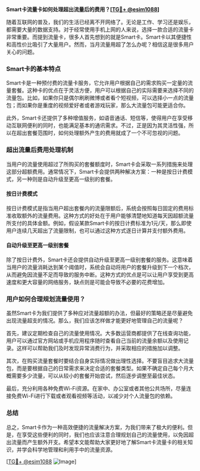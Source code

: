 **Smart卡流量卡如何处理超出流量后的费用？[[TG💪+ @esim1088](https://t.me/s/esim1088)]**

随着互联网的普及，我们的生活已经离不开网络了。无论是工作、学习还是娱乐，都需要大量的数据支持。对于经常使用手机上网的人来说，选择一款合适的流量卡非常重要。而提到流量卡，很多人首先想到的就是Smart卡。Smart卡以其便捷性和高性价比吸引了大量用户。然而，当月流量用超了怎么办呢？相信这是很多用户关心的问题。

### Smart卡的基本特点

Smart卡是一种预付费的流量卡服务，它允许用户根据自己的需求购买一定量的流量套餐。这种卡的优点在于灵活方便，用户可以根据自己的实际需要来选择不同的流量包。比如，如果你只是偶尔刷刷微博或者看个短视频，可以选择小一点的流量包；而如果你是重度的视频爱好者或者游戏玩家，那么大流量包可能更适合你。

此外，Smart卡还提供了多种增值服务，如语音通话、短信等，使得用户在享受移动互联网便利的同时，也能满足基本的通讯需求。不过，正是因为其灵活性强，所以在超出套餐范围时，如何处理额外产生的费用就成了一个不可忽视的问题。

### 超出流量后费用处理机制

当用户的流量使用超过了所购买的套餐额度时，Smart卡会采取一系列措施来处理这部分超额费用。通常情况下，Smart卡会提供两种解决方案：一种是按日计费模式，另一种则是自动升级至更高一级别的套餐。

#### 按日计费模式

按日计费模式是指当用户超出套餐内的流量限额后，系统会按照每日固定的费用标准收取额外的流量费用。这种方式的好处在于用户能够清楚地知道每天因超额流量所支付的具体金额。例如，假设某款Smart卡的按日计费标准为1元/天，那么即使用户连续几天超出了流量限制，也可以通过这种方式逐日计算并支付额外费用。

#### 自动升级至更高一级别套餐

除了按日计费外，Smart卡还会提供自动升级至更高一级别套餐的服务。这意味着当用户的流量消耗达到某个阈值时，系统会自动将用户的套餐升级到下一个档次，从而避免因流量不足而导致的服务中断。这种方式的优点是可以让用户享受到更高速度和更大容量的网络服务，缺点则是可能会导致不必要的花费增加。

### 用户如何合理规划流量使用？

虽然Smart卡为我们提供了多种应对流量超额的办法，但最好的策略还是尽量避免出现流量超支的情况。那么，我们应该怎样做才能更好地管理自己的流量呢？

首先，建议定期检查自己的流量使用情况。大多数运营商都提供了在线查询功能，用户可以通过官方网站或手机应用程序随时查看自己当前的流量余额以及使用记录。这样可以帮助我们及时发现异常消费行为，并采取相应的措施加以调整。

其次，在购买流量套餐时要结合自身实际情况做出理性选择。不要盲目追求大流量包，而是要根据自己的日常需求来决定合适的套餐类型。如果不确定自己每个月大概需要多少流量，可以从较小的套餐开始尝试，然后逐步调整至最佳状态。

最后，充分利用各种免费Wi-Fi资源。在家中、办公室或者其他公共场所，尽量连接免费Wi-Fi进行下载或者观看视频等活动，以减少对个人流量包的依赖。

### 总结

总之，Smart卡作为一种高效便捷的流量解决方案，为我们带来了极大的便利。但是，在享受这些便利的同时，我们也应该注意合理规划自己的流量使用，以免因超出流量而产生额外开支。希望本文能帮助大家更好地了解Smart卡流量卡的相关知识，并学会科学地管理和利用手中的流量资源。

[[TG💪+ @esim1088](https://t.me/s/esim1088) ![Image](https://i.postimg.cc/4NQfJmqS/Snipaste-2025-05-13-00-14-12.png)]